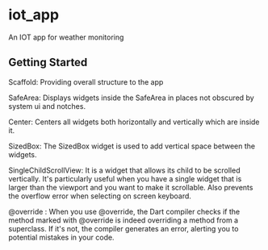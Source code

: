 # iot_app

An IOT app for weather monitoring

## Getting Started
Scaffold: Providing overall structure to the app

SafeArea: Displays widgets inside the SafeArea in places not obscured by system ui and notches.

Center: Centers all widgets both horizontally and vertically which are inside it.

SizedBox: The SizedBox widget is used to add vertical space between the widgets.

SingleChildScrollView: It is a widget that allows its child to be scrolled vertically. 
It's particularly useful when you have a single widget that is larger than the viewport and you want to make it scrollable.
Also prevents the overflow error when selecting on screen keyboard.

@override : When you use @override, the Dart compiler checks if the method marked with @override is indeed overriding a method from a superclass. 
If it's not, the compiler generates an error, alerting you to potential mistakes in your code.



